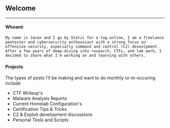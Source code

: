 ## Welcome

-----

#### Whoami

    My name is Jacen and I go by Static for a tag online, I am a freelance pentester and cybersecurity entheusiast with a strong focus on offensive security, especially command and control (C2) deveolpment. After a few years of deep-diving into research, CTFs, and lab work, I decided to share what I'm working on and learning with others.

#### Projects

The types of posts I'll be making and want to do monthly or re-occuring include

- CTF Writeup's
- Malware Analysis Reports
- Current Homelab Configuration's
- Certification Tips & Tricks
- C2 & Exploit development discussions
- Personal Tools and Scripts
